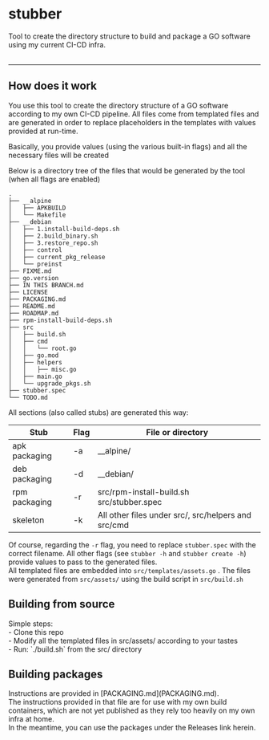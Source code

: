 <H1>stubber</H1>

Tool to create the directory structure to build and package a GO software using my current CI-CD infra.
<br><br>
____

<H2>How does it work</H2>
You use this tool to create the directory structure of a GO software according to my own CI-CD pipeline.
All files come from templated files and are generated in order to replace placeholders in the templates with values provided at run-time.

Basically, you provide values (using the various built-in flags) and all the necessary files will be created

Below is a directory tree of the files that would be generated by the tool (when all flags are enabled)
```
.
├── __alpine
│   ├── APKBUILD
│   └── Makefile
├── __debian
│   ├── 1.install-build-deps.sh
│   ├── 2.build_binary.sh
│   ├── 3.restore_repo.sh
│   ├── control
│   ├── current_pkg_release
│   └── preinst
├── FIXME.md
├── go.version
├── IN THIS BRANCH.md
├── LICENSE
├── PACKAGING.md
├── README.md
├── ROADMAP.md
├── rpm-install-build-deps.sh
├── src
│   ├── build.sh
│   ├── cmd
│   │   └── root.go
│   ├── go.mod
│   ├── helpers
│   │   ├── misc.go
│   ├── main.go
│   └── upgrade_pkgs.sh
├── stubber.spec
└── TODO.md
```

All sections (also called stubs) are generated this way:

| Stub          | Flag | File or directory                                   |
|---------------|------|-----------------------------------------------------|
| apk packaging | -a   | __alpine/                                           |
| deb packaging | -d   | __debian/                                           |
| rpm packaging | -r   | src/rpm-install-build.sh<br/>src/stubber.spec       |
| skeleton      | -k   | All other files under src/, src/helpers and src/cmd |

Of course, regarding the `-r` flag, you need to replace `stubber.spec` with the correct filename. All other flags (see `stubber -h` and `stubber create -h`) provide values to pass to the generated files.<br>
All templated files are embedded into `src/templates/assets.go` . The files were generated from `src/assets/` using the build script in `src/build.sh`

<H2>Building from source</H2>
Simple steps:<br>
- Clone this repo<br>
- Modify all the templated files in src/assets/ according to your tastes<br>
- Run: `./build.sh` from the src/ directory<br>

<H2>Building packages</H2>
Instructions are provided in [PACKAGING.md](PACKAGING.md).<br>
The instructions provided in that file are for use with my own build containers, which are not yet published as they rely too heavily on my own infra at home.<br>
In the meantime, you can use the packages under the Releases link herein.

